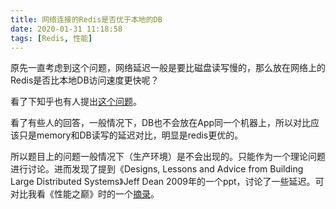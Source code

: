 ```yaml
---
title: 网络连接的Redis是否优于本地的DB
date: 2020-01-31 11:18:58
tags: [Redis, 性能]
---
```



原先一直考虑到这个问题，网络延迟一般是要比磁盘读写慢的，那么放在网络上的Redis是否比本地DB访问速度更快呢？

看了下知乎也有人提出[这个问题][1]。

看了有些人的回答，一般情况下，DB也不会放在App同一个机器上，所以对比应该只是memory和DB读写的延迟对比，明显是redis更优的。

所以题目上的问题一般情况下（生产环境）是不会出现的。只能作为一个理论问题进行讨论。进而发现了提到《Designs, Lessons and Advice from Building Large Distributed Systems》Jeff Dean 2009年的一个ppt，讨论了一些延迟。可对比我看《性能之巅》时的一个[摘录][2]。


[1]: https://www.zhihu.com/question/47589908
[2]: http://kaige.org/2019/08/02/a-list-of-latency/
